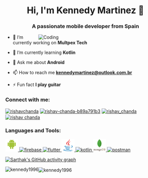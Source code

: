 <h1 align="center">Hi, I'm Kennedy Martinez 👋</h1>
<h3 align="center">A passionate mobile developer from Spain</h3>
<img align="right" alt="Coding" width="400" src="https://cdn.dribbble.com/users/1162077/screenshots/3848914/programmer.gif">


- 🔭 I’m currently working on **Multpex Tech**

- 🌱 I’m currently learning **Kotlin**

- 💬 Ask me about **Android**

- 📫 How to reach me **kennedymartinez@outlook.com.br**

- ⚡ Fun fact **I play guitar**

<h3 align="left">Connect with me:</h3>
<p align="left">
<a href="https://fb.com/kennedy.mmf" target="blank"><img align="center" src="https://upload.wikimedia.org/wikipedia/commons/thumb/5/51/Facebook_f_logo_%282019%29.svg/2048px-Facebook_f_logo_%282019%29.svg.png" alt="rishavchanda" height="30" width="30" /></a>
<a href="https://www.linkedin.com/in/kennedy-martinez-34b340bb/" target="blank"><img align="center" src="https://raw.githubusercontent.com/rahuldkjain/github-profile-readme-generator/master/src/images/icons/Social/linked-in-alt.svg" alt="rishav-chanda-b89a791b3" height="30" width="40" /></a>
<a href="https://instagram.com/kekemmf" target="blank"><img align="center" src="https://raw.githubusercontent.com/rahuldkjain/github-profile-readme-generator/master/src/images/icons/Social/instagram.svg" alt="rishav_chanda" height="30" width="40" /></a>
<a href="https://api.whatsapp.com/send?phone=5511985905180&text=Hi%20Kennedy%2C%20I%20just%20find%20you%20on%20Github!" target="blank"><img align="center" src="https://upload.wikimedia.org/wikipedia/commons/6/6b/WhatsApp.svg" alt="rishav chanda" height="30" width="40" /></a>
</p>

<h3 align="left">Languages and Tools:</h3>
<p align="left"> <a href="https://developer.android.com" target="_blank" rel="noreferrer"> <img src="https://raw.githubusercontent.com/devicons/devicon/master/icons/android/android-original-wordmark.svg" alt="android" width="40" height="40"/> </a> <a href="https://firebase.google.com/" target="_blank" rel="noreferrer"> <img src="https://www.vectorlogo.zone/logos/firebase/firebase-icon.svg" alt="firebase" width="40" height="40"/> </a> <a href="https://flutter.dev" target="_blank" rel="noreferrer"> <img src="https://www.vectorlogo.zone/logos/flutterio/flutterio-icon.svg" alt="flutter" width="40" height="40"/> </a><a href="https://www.java.com" target="_blank" rel="noreferrer"> <img src="https://raw.githubusercontent.com/devicons/devicon/master/icons/java/java-original.svg" alt="java" width="40" height="40"/> </a><a href="https://kotlinlang.org" target="_blank" rel="noreferrer"> <img src="https://www.vectorlogo.zone/logos/kotlinlang/kotlinlang-icon.svg" alt="kotlin" width="40" height="40"/> </a>
<a href="https://www.mongodb.com/" target="_blank" rel="noreferrer"> <img src="https://raw.githubusercontent.com/devicons/devicon/master/icons/mongodb/mongodb-original-wordmark.svg" alt="mongodb" width="40" height="40"/> </a> 
</a> <a href="https://postman.com" target="_blank" rel="noreferrer"> <img src="https://www.vectorlogo.zone/logos/getpostman/getpostman-icon.svg" alt="postman" width="40" height="40"/> </a> 

[![Sarthak's GitHub activity graph](https://activity-graph.herokuapp.com/graph?username=kennedy1996&&theme=xcode)](https://github.com/kennedy1996)

<p><img align="left" src="https://github-readme-stats.vercel.app/api/top-langs?username=kennedy1996&show_icons=true&locale=en&layout=compact&theme=tokyonight" alt="kennedy1996" /></p>

<p><img align="center" src="https://github-readme-streak-stats.herokuapp.com/?user=kennedy1996&&theme=tokyonight" alt="kennedy1996" /></p>
